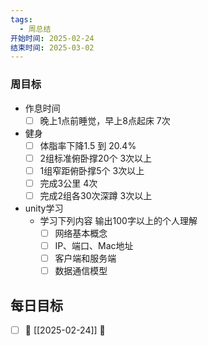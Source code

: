 ```yaml
---
tags:
  - 周总结
开始时间: 2025-02-24
结束时间: 2025-03-02
---
```


### 周目标
- 作息时间
	- [ ] 晚上1点前睡觉，早上8点起床 7次
- 健身
	- [ ] 体脂率下降1.5 到 20.4%
	- [ ] 2组标准俯卧撑20个 3次以上
	- [ ] 1组窄距俯卧撑5个  3次以上
	- [ ] 完成3公里 4次
	- [ ] 完成2组各30次深蹲 3次以上
- unity学习
	- 学习下列内容 输出100字以上的个人理解
		- [ ] 网络基本概念
		- [ ] IP、端口、Mac地址
		- [ ] 客户端和服务端
		- [ ] 数据通信模型

## 每日目标
- [ ] 📅 [[2025-02-24]] 🛫 